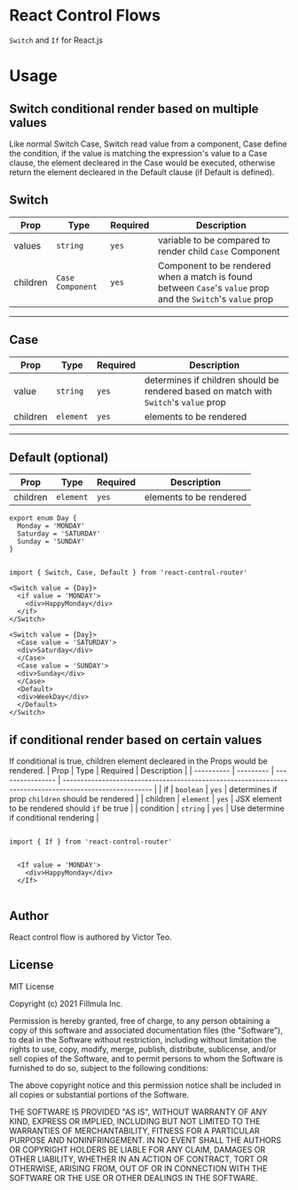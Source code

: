 # React Control Flows

`Switch` and `If` for React.js

# Usage

## Switch conditional render based on multiple values
Like normal Switch Case, Switch read value from a component, Case define the condition, if the value is matching the expression's value to a Case clause, the element decleared in the Case would be executed, otherwise return the element decleared in the Default clause (if Default is defined).

## Switch

| Prop     | Type             | Required | Description                                                                                                  |
| -------- | ---------------- | -------- | ------------------------------------------------------------------------------------------------------------ |
| values   | `string`         | `yes`    | variable to be compared to render child `Case` Component                                                     |
| children | `Case Component` | `yes`    | Component to be rendered when a match is found between `Case`'s `value` prop and the `Switch`'s `value` prop |

---

## Case

| Prop     | Type                     | Required | Description                                                                           |
| -------- | ------------------------ | -------- | ------------------------------------------------------------------------------------- |
| value    | `string`                 | `yes`    | determines if children should be rendered based on match with `Switch`'s `value` prop |
| children | `element`                | `yes`    | elements to be rendered                                                               |

---

## Default (optional)

| Prop     | Type                     | Required | Description             |
| -------- | ------------------------ | -------- | ----------------------- |
| children | `element`                | `yes`    | elements to be rendered |

```ts.
export enum Day {
  Monday = 'MONDAY'
  Saturday = 'SATURDAY'
  Sunday = 'SUNDAY'
}
  
  
import { Switch, Case, Default } from 'react-control-router'

<Switch value = {Day}>
  <if value = 'MONDAY'>
    <div>HappyMonday</div>
  </if>
</Switch>

<Switch value = {Day}>
  <Case value = 'SATURDAY'>
  <div>Saturday</div>
  </Case>
  <Case value = 'SUNDAY'>
  <div>Sunday</div>
  </Case>
  <Default>
  <div>WeekDay</div>
  </Default>
</Switch>
```

## if conditional render based on certain values
If conditional is true, children element decleared in the Props would be rendered.
| Prop       | Type      | Required         | Description                                                                                             |
| ---------- | --------- | ---------------- | ------------------------------------------------------------------------------------------------------- |
| if         | `boolean` | `yes`            | determines if prop `children` should be rendered                                                        |
| children   | `element` | `yes`            | JSX element to be rendered should `if` be true                                                          |
| condition  | `string`  | `yes`            | Use determine if conditional rendering                                                                  |

```ts.
  
import { If } from 'react-control-router'


  <If value = 'MONDAY'>
    <div>HappyMonday</div>
  </If>


```

## Author

React control flow is authored by Victor Teo.

## License

MIT License

Copyright (c) 2021 Fillmula Inc.

Permission is hereby granted, free of charge, to any person obtaining a copy
of this software and associated documentation files (the "Software"), to deal
in the Software without restriction, including without limitation the rights
to use, copy, modify, merge, publish, distribute, sublicense, and/or sell
copies of the Software, and to permit persons to whom the Software is
furnished to do so, subject to the following conditions:

The above copyright notice and this permission notice shall be included in all
copies or substantial portions of the Software.

THE SOFTWARE IS PROVIDED "AS IS", WITHOUT WARRANTY OF ANY KIND, EXPRESS OR
IMPLIED, INCLUDING BUT NOT LIMITED TO THE WARRANTIES OF MERCHANTABILITY,
FITNESS FOR A PARTICULAR PURPOSE AND NONINFRINGEMENT. IN NO EVENT SHALL THE
AUTHORS OR COPYRIGHT HOLDERS BE LIABLE FOR ANY CLAIM, DAMAGES OR OTHER
LIABILITY, WHETHER IN AN ACTION OF CONTRACT, TORT OR OTHERWISE, ARISING FROM,
OUT OF OR IN CONNECTION WITH THE SOFTWARE OR THE USE OR OTHER DEALINGS IN THE
SOFTWARE.

